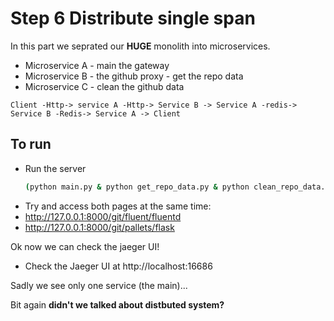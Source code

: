 Step 6 Distribute single span
=============================

In this part we seprated our **HUGE** monolith into microservices.
* Microservice A - main the gateway
* Microservice B - the github proxy - get the repo data
* Microservice C - clean the github data

`Client -Http-> service A -Http-> Service B -> Service A -redis-> Service B -Redis-> Service A -> Client`


To run
------

* Run the server
    ```bash
    (python main.py & python get_repo_data.py & python clean_repo_data.py)
    ```
* Try and access both pages at the same time:
* http://127.0.0.1:8000/git/fluent/fluentd
* http://127.0.0.1:8000/git/pallets/flask

Ok now we can check the jaeger UI!
* Check the Jaeger UI at http://localhost:16686

Sadly we see only one service (the main)...

Bit again **didn't we talked about distbuted system?**